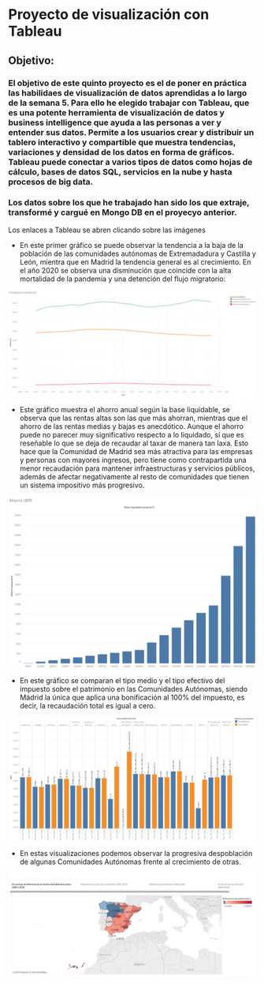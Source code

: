 # Proyecto de visualización con Tableau
## Objetivo:
### El objetivo de este quinto proyecto es el de poner en práctica las habilidaes de visualización de datos aprendidas a lo largo de la semana 5. Para ello he elegido trabajar con Tableau, que es una potente herramienta de visualización de datos y business intelligence que ayuda a las personas a ver y entender sus datos. Permite a los usuarios crear y distribuir un tablero interactivo y compartible que muestra tendencias, variaciones y densidad de los datos en forma de gráficos. Tableau puede conectar a varios tipos de datos como hojas de cálculo, bases de datos SQL, servicios en la nube y hasta procesos de big data.
### Los datos sobre los que he trabajado han sido los que extraje, transformé y cargué en Mongo DB en el proyecyo anterior.
Los enlaces a Tableau se abren clicando sobre las imágenes


- En este primer gráfico se puede observar la tendencia a la baja de la población de las comunidades autónomas de Extremadadura y Castilla y León, mientra que en Madrid la tendencia general es al crecimiento. En el año 2020 se observa una disminución que coincide con la alta mortalidad de la pandemia y una detención del flujo migratorio:

[![Dashboard](https://github.com/illegalvoidundead/Visualization/blob/main/img/Comparativa%20poblacio%CC%81n.png)](https://public.tableau.com/app/profile/david.ledo/viz/Comparativapoblacin/Comparativapoblacin?publish=yes)

- Este gráfico muestra el ahorro anual según la base liquidable, se observa que las rentas altas son las que más ahorran, mientras que el ahorro de las rentas medias y bajas es anecdótico. Aunque el ahorro puede no parecer muy significativo respecto a lo liquidado, sí que es reseñable lo que se deja de recaudar al taxar de manera tan laxa. Esto hace que la Comunidad de Madrid sea más atractiva para las empresas y personas con mayores ingresos, pero tiene como contrapartida una menor recaudación para mantener infraestructuras y servicios públicos, además de afectar negativamente al resto de comunidades que tienen un sistema impositivo más progresivo.

[![Dashboard](https://github.com/illegalvoidundead/Visualization/blob/main/img/Ahorro%20IRPF.png)](https://public.tableau.com/app/profile/david.ledo/viz/AhorroIRPF/AhorroIRPF?publish=yes)

- En este gráfico se comparan el tipo medio y el tipo efectivo del impuesto sobre el patrimonio en las Comunidades Autónomas, siendo Mádrid la única que aplica una bonificación al 100% del impuesto, es decir, la recaudación total es igual a cero.

[![Dashboard](https://github.com/illegalvoidundead/Visualization/blob/main/img/Recaudacio%CC%81n%20impuesto%20sucesiones.png)](https://public.tableau.com/app/profile/david.ledo/viz/Recaudacinimpuestosucesiones/Recaudacinimpuestosucesiones?publish=yes)

- En estas visualizaciones podemos observar la progresiva despoblación de algunas Comunidades Autónomas frente al crecimiento de otras.

[![Dashboard](https://github.com/illegalvoidundead/Visualization/blob/main/img/Historia%201.png)](https://public.tableau.com/app/profile/david.ledo/viz/Visualizacion_17010417500240/Historia1)
